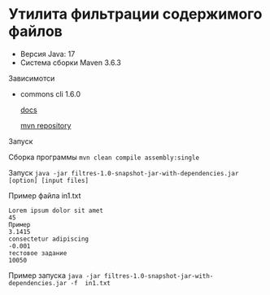 # Утилита фильтрации содержимого файлов

* Версия Java: 17
* Система сборки Maven 3.6.3

Зависимотси
* commons cli 1.6.0

    [docs](https://commons.apache.org/proper/commons-cli/)
    
    [mvn repository](https://mvnrepository.com/artifact/commons-cli/commons-cli/1.6.0)

Запуск 

Сборка программы ```mvn clean compile assembly:single```

Запуск ```java -jar filtres-1.0-snapshot-jar-with-dependencies.jar [option] [input files]```

Пример файла in1.txt
```
Lorem ipsum dolor sit amet
45
Пример
3.1415
consectetur adipiscing
-0.001
тестовое задание
10050
```

Пример запуска ```java -jar filtres-1.0-snapshot-jar-with-dependencies.jar -f  in1.txt```


